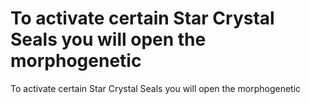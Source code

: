 # To activate certain Star Crystal Seals you will open the morphogenetic

To activate certain Star Crystal Seals you will open the morphogenetic